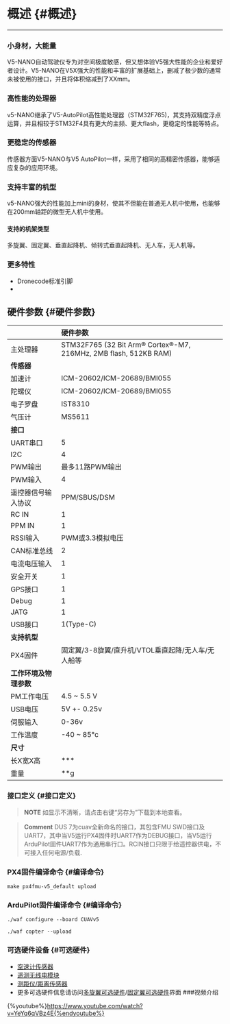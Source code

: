 # 概述 {#概述}

---

### 小身材，大能量

V5-NANO自动驾驶仪专为对空间极度敏感，但又想体验V5强大性能的企业和爱好者设计。V5-NANO在V5X强大的性能和丰富的扩展基础上，删减了极少数的通常未被使用的接口，并且将体积缩减到了XXmm。

### 高性能的处理器

v5-NANO继承了V5-AutoPilot高性能处理器（STM32F765)，其支持双精度浮点运算，并且相较于STM32F4具有更大的主频、更大flash，更稳定的性能等特点。

### 更稳定的传感器

传感器方面V5-NANO与V5 AutoPilot一样，采用了相同的高精密传感器，能够适应复杂的应用环境。

### 支持丰富的机型

v5-NANO强大的性能加上mini的身材，使其不但能在普通无人机中使用，也能够在200mm轴距的微型无人机中使用。

#### 支持的机架类型

多旋翼、固定翼、垂直起降机、倾转式垂直起降机、无人车，无人机等。

### 更多特性

* Dronecode标准引脚
* 




## 硬件参数 {#硬件参数}

|  | **硬件参数** |
| :--- | :--- |
| 主处理器 | STM32F765  \(32 Bit Arm® Cortex®-M7, 216MHz, 2MB flash, 512KB RAM\) |
| **传感器** |  |
| 加速计 | ICM-20602/ICM-20689/BMI055 |
| 陀螺仪 | ICM-20602/ICM-20689/BMI055 |
| 电子罗盘 | IST8310 |
| 气压计 | MS5611 |
| **接口** |  |
| UART串口 | 5 |
| I2C | 4 |
| PWM输出 | 最多11路PWM输出 |
|PWM输入|4|
| 遥控器信号输入协议 | PPM/SBUS/DSM|
|RC IN| 1 |
|PPM IN| 1 |
| RSSI输入 | PWM或3.3模拟电压 |
| CAN标准总线 | 2 |
| 电流电压输入 | 1 |
| 安全开关 | 1 |
| GPS接口 | 1 |
| Debug | 1 |
|JATG| 1|
| USB接口 | 1\(Type-C\) |
| **支持机型** |  |
| PX4固件 | 固定翼/3-8旋翼/直升机/VTOL垂直起降/无人车/无人船等 |
| **工作环境及物理参数** |  |
| PM工作电压 | 4.5 ~ 5.5 V |
| USB电压 | 5V +- 0.25v |
| 伺服输入 | 0-36v |
| 工作温度 | -40 ~ 85°c |
| **尺寸** |  |
| 长X宽X高 | *** |
| 重量 | **g |

### 接口定义 {#接口定义}
> **NOTE** 如显示不清晰，请点击右键“另存为”下载到本地查看。



> **Comment** DUS 7为cuav全新命名的接口，其包含FMU SWD接口及UART7，其中当V5运行PX4固件时UART7作为DEBUG接口，当V5运行ArduPilot固件UART7作为通用串行口。RCIN接口只限于给遥控器供电，不可接入任何电源/负载.

### PX4固件编译命令 {#编译命令}

`make px4fmu-v5_default upload`

### ArduPilot固件编译命令 {#编译命令}

`./waf configure --board CUAVv5` 
 
`./waf copter --upload`

### 可选硬件设备 {#可选硬件}

* [空速计传感器](http://doc.cuav.net/tutorial/plane/optional-hardware/airspeed.html)
* [遥测无线电模块](http://doc.cuav.net/tutorial/plane/optional-hardware/radio.html)
* [测距仪/距离传感器 ](http://doc.cuav.net/tutorial/copter/optional-hardware/rangefinders/rangefinders.html)
* 更多可选硬件信息请访问[多旋翼可选硬件](http://preview.cuav.net/tutorial/copter/)/[固定翼可选硬件](http://preview.cuav.net/tutorial/plane/zh-hans/)界面
###视频介绍

{%youtube%}https://www.youtube.com/watch?v=YeYq6qVBz4E{%endyoutube%}







